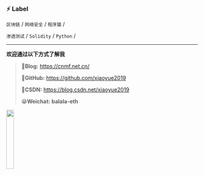 ### ⚡ Label

 `区块链` / `网络安全` / `程序猿`  /

 `渗透测试` / `Solidity` / `Python` /

---

**欢迎通过以下方式了解我**

> 🥇**Blog:** https://cnmf.net.cn/
>
> 🥈**GitHub:** https://github.com/xiaoyue2019
>
> 🥉**CSDN:** https://blog.csdn.net/xiaoyue2019
>
> 😁**Weichat:** **balala-eth**


<img src="https://raw.githubusercontent.com/xiaoyue2019/xiaoyue2019/master/image.png"  width="20%" height="20%" />
